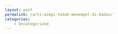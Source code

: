 ```yaml
---
layout: post
permalink: /arti-mimpi-tokek-menempel-di-badan/
categories:
    - Uncategorized
---
```


